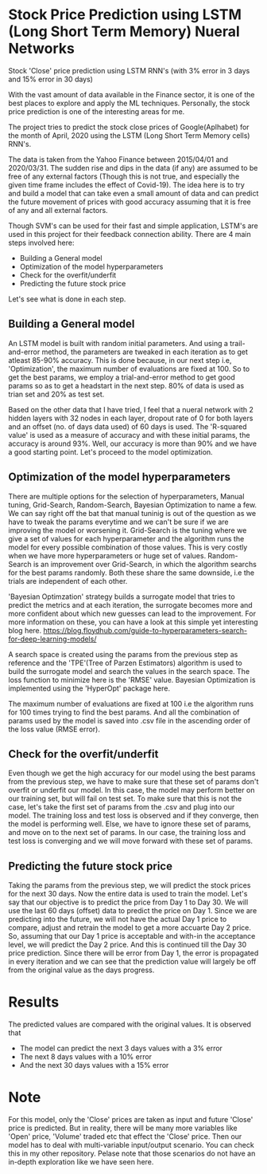# Stock Price Prediction using LSTM (Long Short Term Memory) Nueral Networks
Stock 'Close' price prediction using LSTM RNN's 
(with 3% error in 3 days and 15% error in 30 days)

With the vast amount of data available in the Finance sector, it is one of the best places
to explore and apply the ML techniques. Personally, the stock price prediction is one of 
the interesting areas for me.

The project tries to predict the stock close prices of Google(Aplhabet) for the month of
April, 2020 using the LSTM (Long Short Term Memory cells) RNN's. 

The data is taken from the Yahoo Finance between 2015/04/01 and 2020/03/31. The sudden 
rise and dips in the data (if any) are assumed to be free of any external factors (Though
this is not true, and especially the given time frame includes the effect of Covid-19).
The idea here is to try and build a model that can take even a small amount of data and 
can predict the future movement of prices with good accuracy assuming that it is free of
any and all external factors.

Though SVM's can be used for their fast and simple application, LSTM's are used in this 
project for their feedback connection ability. There are 4 main steps involved here:

- Building a General model
- Optimization of the model hyperparameters
- Check for the overfit/underfit 
- Predicting the future stock price

Let's see what is done in each step.

## Building a General model
An LSTM model is built with random initial parameters. And using a trail-and-error
method, the parameters are tweaked in each iteration as to get atleast 85-90%
accuracy. This is done because, in our next step i.e, 'Optimization', the maximum
number of evaluations are fixed at 100. So to get the best params, we employ a 
trial-and-error method to get good params so as to get a headstart in the next step.
80% of data is used as trian set and 20% as test set.

Based on the other data that I have tried, I feel that a nueral network with 2 hidden
layers with 32 nodes in each layer, dropout rate of 0 for both layers and an offset
(no. of days data used) of 60 days is used. The 'R-squared value' is used as a measure
of accuracy and with these initial params, the accuracy is around 93%. Well, our accuracy
is more than 90% and we have a good starting point. Let's proceed to the model optimization.

## Optimization of the model hyperparameters
There are multiple options for the selection of hyperparameters, Manual tuning, Grid-Search, 
Random-Search, Bayesian Optimization to name a few. We can say right off the bat that
manual tuninig is out of the question as we have to tweak the params everytime and we 
can't be sure if we are improving the model or worsening it. Grid-Search is the tuning
where we give a set of values for each hyperparameter and the algorithm runs the model
for every possible combination of those values. This is very costly when we have more
hyperparameters or huge set of values. Random-Search is an improvement over Grid-Search,
in which the algorithm searchs for the best params randomly. Both these share the same
downside, i.e the trials are independent of each other.

'Bayesian Optimzation' strategy builds a surrogate model that  tries to predict the 
metrics and at each iteration, the surrogate becomes more and more confident about
which new guesses can lead to the improvement. For more information on these, you can
have a look at this simple yet interesting blog here.
https://blog.floydhub.com/guide-to-hyperparameters-search-for-deep-learning-models/

A search space is created using the params from the previous step as reference and the 
'TPE'(Tree of Parzen Estimators) algorithm is used to build the surrogate model and 
search the values in the search space. The loss function to minimize here is the 'RMSE' 
value. Bayesian Optimization is implemented using the 'HyperOpt' package here. 

The maximum number of evaluations are fixed at 100 i.e the algorithm runs for 100 times
trying to find the best params. And all the combination of params used by the model is
saved into .csv file in the ascending order of the loss value (RMSE error).

## Check for the overfit/underfit 
Even though we get the high accuracy for our model using the best params from the previous
step, we have to make sure that these set of params don't overfit or underfit our model.
In this case, the model may perform better on our training set, but will fail on test set.
To make sure that this is not the case, let's take the first set of params from the .csv
and plug into our model. The training loss and test loss is observed and if they converge,
then the model is performing well. Else, we have to ignore these set of params, and move on
to the next set of params. In our case, the training loss and test loss is converging and
we will move forward with these set of params.

## Predicting the future stock price
Taking the params from the previous step, we will predict the stock prices for the next 30
days. Now the entire data is used to train the model. Let's say that our objective is to 
predict the price from Day 1 to Day 30. We will use the last 60 days (offset) data to predict
the price on Day 1. Since we are predicting into the future, we will not have the actual Day 1
price to compare, adjust and retrain the model to get a more accuarte Day 2 price. So, assuming
that our Day 1 price is acceptable and with-in the acceptance level, we will predict the Day 2
price. And this is continued till the Day 30 price prediction. Since there will be error from
Day 1, the error is propagated in every iteration and we can see that the prediction value
will largely be off from the original value as the days progress.

# Results
The predicted values are compared with the original values. It is observed that
- The model can predict the next 3 days values with a 3% error
- The next 8 days values with a 10% error
- And the next 30 days values with a 15% error

# Note
For this model, only the 'Close' prices are taken as input and future 'Close' price is predicted.
But in reality, there will be many more variables like 'Open' price, 'Volume' traded etc that
effect the 'Close' price. Then our model has to deal with multi-variable input/output scenario.
You can check this in my other repository. Pelase note that those scenarios do not have an 
in-depth exploration like we have seen here.





